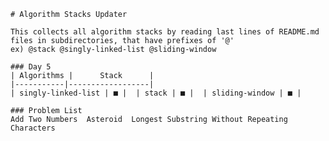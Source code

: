 
    # Algorithm Stacks Updater  

    This collects all algorithm stacks by reading last lines of README.md files in subdirectories, that have prefixes of '@'  
    ex) @stack @singly-linked-list @sliding-window  
  
    ### Day 5  
    | Algorithms |      Stack      |
    |-----------|------------------|
    | singly-linked-list | ■ |  | stack | ■ |  | sliding-window | ■ |

    ### Problem List  
    Add Two Numbers  Asteroid  Longest Substring Without Repeating Characters  
    